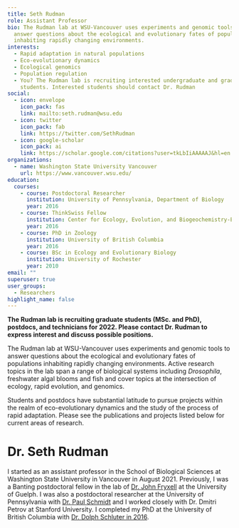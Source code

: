 ```yaml
---
title: Seth Rudman
role: Assistant Professor
bio: The Rudman lab at WSU-Vancouver uses experiments and genomic tools to
  answer questions about the ecological and evolutionary fates of populations
  inhabiting rapidly changing environments.
interests:
  - Rapid adaptation in natural populations
  - Eco-evolutionary dynamics
  - Ecological genomics
  - Population regulation
  - You? The Rudman lab is recruiting interested undergraduate and graduate
    students. Interested students should contact Dr. Rudman
social:
  - icon: envelope
    icon_pack: fas
    link: mailto:seth.rudman@wsu.edu
  - icon: twitter
    icon_pack: fab
    link: https://twitter.com/SethRudman
  - icon: google-scholar
    icon_pack: ai
    link: https://scholar.google.com/citations?user=tkLbIiAAAAAJ&hl=en
organizations:
  - name: Washington State University Vancouver
    url: https://www.vancouver.wsu.edu/
education:
  courses:
    - course: Postdoctoral Researcher
      institution: University of Pennsylvania, Department of Biology
      year: 2016
    - course: ThinkSwiss Fellow
      institution: Center for Ecology, Evolution, and Biogeochemistry-EAWAG
      year: 2016
    - course: PhD in Zoology
      institution: University of British Columbia
      year: 2016
    - course: BSc in Ecology and Evolutionary Biology
      institution: University of Rochester
      year: 2010
email: ""
superuser: true
user_groups:
  - Researchers
highlight_name: false
---
```

**The Rudman lab is recruiting graduate students (MSc. and PhD), postdocs, and technicians for 2022. Please contact Dr. Rudman to express interest and discuss possible positions.**

The Rudman lab at WSU-Vancouver uses experiments and genomic tools to answer questions about the ecological and evolutionary fates of populations inhabiting rapidly changing environments. Active research topics in the lab span a range of biological systems including *Drosophila*, freshwater algal blooms and fish and cover topics at the intersection of ecology, rapid evolution, and genomics.

Students and postdocs have substantial latitude to pursue projects within the realm of eco-evolutionary dynamics and the study of the process of rapid adaptation. Please see the publications and projects listed below for current areas of research.

# Dr. Seth Rudman

I started as an assistant professor in the School of Biological Sciences at Washington State University in Vancouver in August 2021. Previously, I was a Banting postdoctoral fellow in the lab of [Dr. John Fryxell](https://www.fryxell-lab.com/thefryxelllab) at the University of Guelph. I was also a postdoctoral researcher at the University of Pennsylvania with [Dr. Paul Schmidt](http://web.sas.upenn.edu/paul-schmidt-lab/) and I worked closely with Dr. Dmitri Petrov at Stanford University. I completed my PhD at the University of British Columbia with [Dr. Dolph Schluter in 2016](https://www.zoology.ubc.ca/~schluter/wordpress/).